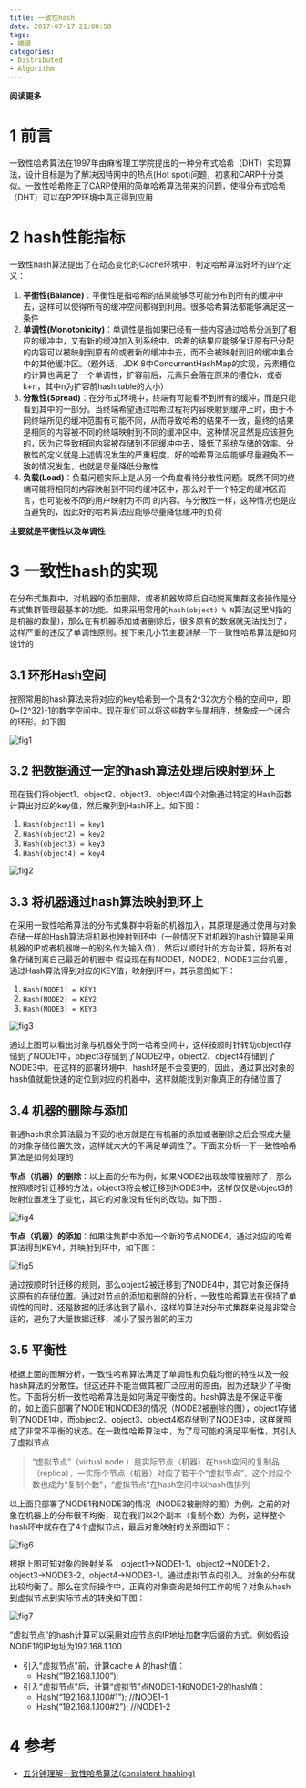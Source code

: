 ```yaml
---
title: 一致性hash
date: 2017-07-17 21:00:50
tags: 
- 摘录
categories: 
- Distributed
- Algorithm
---
```


**阅读更多**

<!--more-->

# 1 前言

一致性哈希算法在1997年由麻省理工学院提出的一种分布式哈希（DHT）实现算法，设计目标是为了解决因特网中的热点(Hot spot)问题，初衷和CARP十分类似。一致性哈希修正了CARP使用的简单哈希算法带来的问题，使得分布式哈希（DHT）可以在P2P环境中真正得到应用

# 2 hash性能指标

一致性hash算法提出了在动态变化的Cache环境中，判定哈希算法好坏的四个定义：

1. **平衡性(Balance)**：平衡性是指哈希的结果能够尽可能分布到所有的缓冲中去，这样可以使得所有的缓冲空间都得到利用。很多哈希算法都能够满足这一条件
1. **单调性(Monotonicity)**：单调性是指如果已经有一些内容通过哈希分派到了相应的缓冲中，又有新的缓冲加入到系统中。哈希的结果应能够保证原有已分配的内容可以被映射到原有的或者新的缓冲中去，而不会被映射到旧的缓冲集合中的其他缓冲区。（题外话，JDK 8中ConcurrentHashMap的实现，元素槽位的计算也满足了一个单调性，扩容前后，元素只会落在原来的槽位k，或者k+n，其中n为扩容前hash table的大小）
1. **分散性(Spread)**：在分布式环境中，终端有可能看不到所有的缓冲，而是只能看到其中的一部分。当终端希望通过哈希过程将内容映射到缓冲上时，由于不同终端所见的缓冲范围有可能不同，从而导致哈希的结果不一致，最终的结果是相同的内容被不同的终端映射到不同的缓冲区中。这种情况显然是应该避免的，因为它导致相同内容被存储到不同缓冲中去，降低了系统存储的效率。分散性的定义就是上述情况发生的严重程度。好的哈希算法应能够尽量避免不一致的情况发生，也就是尽量降低分散性
1. **负载(Load)**：负载问题实际上是从另一个角度看待分散性问题。既然不同的终端可能将相同的内容映射到不同的缓冲区中，那么对于一个特定的缓冲区而言，也可能被不同的用户映射为不同 的内容。与分散性一样，这种情况也是应当避免的，因此好的哈希算法应能够尽量降低缓冲的负荷

**主要就是平衡性以及单调性**

# 3 一致性hash的实现

在分布式集群中，对机器的添加删除，或者机器故障后自动脱离集群这些操作是分布式集群管理最基本的功能。如果采用常用的`hash(object) % N`算法(这里N指的是机器的数量)，那么在有机器添加或者删除后，很多原有的数据就无法找到了，这样严重的违反了单调性原则。接下来几小节主要讲解一下一致性哈希算法是如何设计的

## 3.1 环形Hash空间

按照常用的hash算法来将对应的key哈希到一个具有2^32次方个桶的空间中，即0~(2^32)-1的数字空间中。现在我们可以将这些数字头尾相连，想象成一个闭合的环形。如下图

![fig1](/images/一致性hash/fig1.png)

## 3.2 把数据通过一定的hash算法处理后映射到环上

现在我们将object1、object2、object3、object4四个对象通过特定的Hash函数计算出对应的key值，然后散列到Hash环上。如下图：

1. `Hash(object1) = key1`
1. `Hash(object2) = key2`
1. `Hash(object3) = key3`
1. `Hash(object4) = key4`

![fig2](/images/一致性hash/fig2.png)

## 3.3 将机器通过hash算法映射到环上

在采用一致性哈希算法的分布式集群中将新的机器加入，其原理是通过使用与对象存储一样的Hash算法将机器也映射到环中（一般情况下对机器的hash计算是采用机器的IP或者机器唯一的别名作为输入值），然后以顺时针的方向计算，将所有对象存储到离自己最近的机器中
假设现在有NODE1，NODE2，NODE3三台机器，通过Hash算法得到对应的KEY值，映射到环中，其示意图如下：

1. `Hash(NODE1) = KEY1`
1. `Hash(NODE2) = KEY2`
1. `Hash(NODE3) = KEY3`

![fig3](/images/一致性hash/fig3.png)

通过上图可以看出对象与机器处于同一哈希空间中，这样按顺时针转动object1存储到了NODE1中，object3存储到了NODE2中，object2、object4存储到了NODE3中。在这样的部署环境中，hash环是不会变更的，因此，通过算出对象的hash值就能快速的定位到对应的机器中，这样就能找到对象真正的存储位置了

## 3.4 机器的删除与添加

普通hash求余算法最为不妥的地方就是在有机器的添加或者删除之后会照成大量的对象存储位置失效，这样就大大的不满足单调性了。下面来分析一下一致性哈希算法是如何处理的

**节点（机器）的删除**：以上面的分布为例，如果NODE2出现故障被删除了，那么按照顺时针迁移的方法，object3将会被迁移到NODE3中，这样仅仅是object3的映射位置发生了变化，其它的对象没有任何的改动。如下图：

![fig4](/images/一致性hash/fig4.png)

**节点（机器）的添加**：如果往集群中添加一个新的节点NODE4，通过对应的哈希算法得到KEY4，并映射到环中，如下图：

![fig5](/images/一致性hash/fig5.png)

通过按顺时针迁移的规则，那么object2被迁移到了NODE4中，其它对象还保持这原有的存储位置。通过对节点的添加和删除的分析，一致性哈希算法在保持了单调性的同时，还是数据的迁移达到了最小，这样的算法对分布式集群来说是非常合适的，避免了大量数据迁移，减小了服务器的的压力

## 3.5 平衡性

根据上面的图解分析，一致性哈希算法满足了单调性和负载均衡的特性以及一般hash算法的分散性，但这还并不能当做其被广泛应用的原由，因为还缺少了平衡性。下面将分析一致性哈希算法是如何满足平衡性的。hash算法是不保证平衡的，如上面只部署了NODE1和NODE3的情况（NODE2被删除的图），object1存储到了NODE1中，而object2、object3、object4都存储到了NODE3中，这样就照成了非常不平衡的状态。在一致性哈希算法中，为了尽可能的满足平衡性，其引入了虚拟节点

> “虚拟节点”（virtual node ）是实际节点（机器）在hash空间的复制品（replica），一实际个节点（机器）对应了若干个“虚拟节点”，这个对应个数也成为“复制个数”，“虚拟节点”在hash空间中以hash值排列

以上面只部署了NODE1和NODE3的情况（NODE2被删除的图）为例，之前的对象在机器上的分布很不均衡，现在我们以2个副本（复制个数）为例，这样整个hash环中就存在了4个虚拟节点，最后对象映射的关系图如下：

![fig6](/images/一致性hash/fig6.png)

根据上图可知对象的映射关系：object1->NODE1-1，object2->NODE1-2，object3->NODE3-2，object4->NODE3-1。通过虚拟节点的引入，对象的分布就比较均衡了。那么在实际操作中，正真的对象查询是如何工作的呢？对象从hash到虚拟节点到实际节点的转换如下图：

![fig7](/images/一致性hash/fig7.png)

“虚拟节点”的hash计算可以采用对应节点的IP地址加数字后缀的方式。例如假设NODE1的IP地址为192.168.1.100

* 引入“虚拟节点”前，计算cache A 的hash值：
    * Hash(“192.168.1.100”);
* 引入“虚拟节点”后，计算“虚拟节”点NODE1-1和NODE1-2的hash值：
    * Hash(“192.168.1.100#1”); //NODE1-1
    * Hash(“192.168.1.100#2”); //NODE1-2

# 4 参考

* [五分钟理解一致性哈希算法(consistent hashing)](http://blog.csdn.net/cywosp/article/details/23397179)
